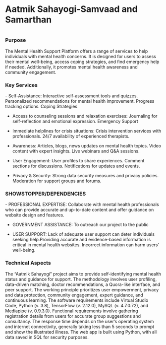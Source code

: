 <h1>Aatmik Sahayogi-Samvaad and Samarthan<h1>

<h3>Purpose</h3>
<p>The Mental Health Support Platform offers a range of services to help individuals with mental health concerns. It is designed for users to assess their mental well-being, access coping strategies, and find emergency help if needed. Additionally, it promotes mental health awareness and community engagement.</p>

<h3>Key Services</h3>
<p>
- Self-Assistance:
    Interactive self-assessment tools and quizzes.
    Personalized recommendations for mental health improvement.
    Progress tracking options.
    Coping Strategies

- Access to counseling sessions and relaxation exercises:
    Journaling for self-reflection and emotional expression.
    Emergency Support

- Immediate helplines for crisis situations:
    Crisis intervention services with professionals.
    24/7 availability of experienced therapists.

- Awareness:
    Articles, blogs, news updates on mental health topics.
    Video content with expert insights.
    Live webinars and Q&A sessions.
    
- User Engagement:
    User profiles to share experiences.
    Comment sections for discussions.
    Notifications for updates and events.

- Privacy & Security:
    Strong data security measures and privacy policies.
    Moderation for support groups and forums.
</p>

<h3>SHOWSTOPPER/DEPENDENCIES</h3>
<p>
- PROFESSIONAL EXPERTISE: Collaborate with mental health professionals
who can provide accurate and up-to-date content and offer guidance on website
design and features.

- GOVERNMENT ASSISTANCE: To outreach our project to the public

- USER SUPPORT: Lack of adequate user support can deter individuals seeking
help.Providing accurate and evidence-based information is critical in mental health
websites. Incorrect information can harm users' well-being.</p>

<h3>Technical Aspects</h3>
<p>The “Aatmik Sahayogi” project aims to provide self-identifying mental health status and guidance for support. The methodology involves user profiling, data-driven matching, doctor recommendations, a Quora-like interface, and peer support. The working principle prioritizes user empowerment, privacy and data protection, community engagement, expert guidance, and continuous learning. The software requirements include Virtual Studio Code, Python (v. 3.8), TensorFlow (v. 2.12.0), MySQL (v. 4.7.0.72), and Mediapipe (v. 0.9.3.0). Functional requirements involve gathering registration details from users for accurate group suggestions and consultancy. The response time depends on the user’s operating system and internet connectivity, generally taking less than 5 seconds to prompt and show the illustrated illness. The web app is built using Python, with all data saved in SQL for security purposes.</p>
